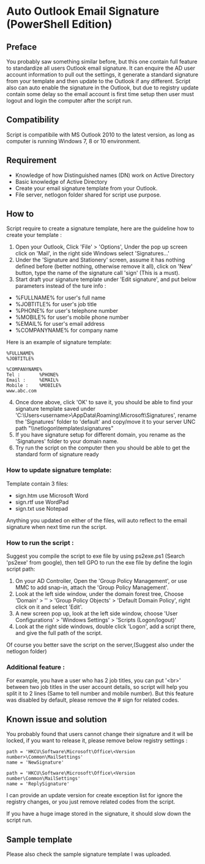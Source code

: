 # Auto Outlook Email Signature (PowerShell Edition)

## Preface

You probably saw something similar before, but this one contain full feature to standardize all users Outlook email signature.  It can enquire the AD user account information to pull out the settings, it generate a standard signature from your template and then update to the Outlook if any different. Script also can auto enable the signature in the Outlook, but due to registry update contain some delay so the email account is first time setup then user must logout and login the computer after the script run.

## Compatibility

Script is compatibile with MS Outlook 2010 to the latest version, as long as computer is running Windows 7, 8 or 10 environment.

## Requirement

- Knowledge of how Distinguished names (DN) work on Active Directory
- Basic knowledge of Active Directory
- Create your email signature template from your Outlook.
- File server, netlogon folder shared for script use purpose.

## How to

Script require to create a signature template, here are the guideline how to create your template :
1. Open your Outlook, Click 'File' > 'Options', Under the pop up screen click on 'Mail', in the right side Windows select 'Signatures...'
2. Under the 'Signature and Stationery' screen, assume it has nothing defined before (better nothing, otherwise remove it all), click on 'New' button, type the name of the signature call 'sign' (This is a must).
3. Start draft your signature template under 'Edit signature', and put below parameters instead of the ture info :
- %FULLNAME% for user's full name
- %JOBTITLE% for user's job title
- %PHONE% for user's telephone number
- %MOBILE% for user's mobile phone number
- %EMAIL% for user's email address
- %COMPANYNAME% for company name

Here is an example of signature template:

	%FULLNAME%
	%JOBTITLE%
	
	%COMPANYNAME%
	Tel :		%PHONE%
	Email :		%EMAIL%
	Mobile :	%MOBILE%
	www.abc.com


4. Once done above, click 'OK' to save it, you should be able to find your signature template saved under 'C:\Users\<username>\AppData\Roaming\Microsoft\Signatures', rename the 'Signatures' folder to 'default' and copy/move it to your server UNC path "\\<File server name>\netlogon\templates\signatures"
5. If you have signature setup for different domain, you rename as the 'Signatures' folder to your domain name.
6. Try run the script on the computer then you should be able to get the standard form of signature ready

### How to update signature template:

Template contain 3 files:
- sign.htm use Microsoft Word
- sign.rtf use WordPad
- sign.txt use Notepad

Anything you updated on either of the files, will auto reflect to the email signature when next time run the script.

### How to run the script :

Suggest you compile the script to exe file by using ps2exe.ps1 (Search 'ps2exe' from google), then tell GPO to run the exe file by define the login script path:
1. On your AD Controller, Open the 'Group Policy Management', or use MMC to add snap-in, attach the 'Group Policy Management'.
2. Look at the left side window, under the domain forest tree, Choose 'Domain' > '<Your domain name>' > 'Group Policy Objects' > 'Default Domain Policy', right click on it and select 'Edit'.
3. A new screen pop up, look at the left side window, choose 'User Configurations' > 'Windows Settings' > 'Scripts (Logon/logout)'
4. Look at the right side windows, double click 'Logon', add a script there, and give the full path of the script.

Of course you better save the script on the server,(Suggest also under the netlogon folder)

### Additional feature :
For example, you have a user who has 2 job titles, you can put '\<br\>' between two job titles in the user account details, so script will help you split it to 2 lines (Same to tell number and mobile number).  But this feature was disabled by default, please remove the # sign for related codes.


## Known issue and solution

You probably found that users cannot change their signature and it will be locked, if you want to release it, please remove below registry settings :

	path = 'HKCU\Software\Microsoft\Office\<Version number>\Common\MailSettings'	
	name = 'NewSignature'

	path = 'HKCU\Software\Microsoft\Office\<Version number\Common\MailSettings'
	name = 'ReplySignature'

I can provide an update version for create exception list for ignore the registry changes, or you just remove related codes from the script.

If you have a huge image stored in the signature, it should slow down the script run.

## Sample template

Please also check the sample signature template I was uploaded.
